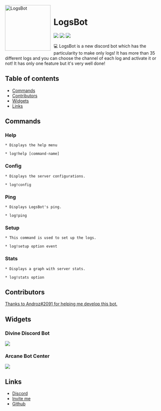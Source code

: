 <img width="150" height="150" align="left" style="float: left; margin: 0 10px 0 0;" alt="LogsBot" src="https://i.goopics.net/RQQww.png">

# LogsBot

[![](https://img.shields.io/badge/discord.js-v12.0.1-blue.svg?logo=npm)](https://github.com/discordjs)
![](https://img.shields.io/badge/-By%20ShadowV%239339-blue)
[![](https://img.shields.io/discord/683293931793940480.svg?logo=discord&colorB=7289DA)](https://discord.gg/GMUQdS4)

💻 LogsBot is a new discord bot which has the particularity to make only logs! It has more than 35 different logs and you can choose the channel of each log and activate it or not!
It has only one feature but it's very well done!

## Table of contents

* [Commands](https://github.com/Shadowv7/LogsBot#commands)
* [Contributors](https://github.com/Shadowv7/LogsBot#contributors)
* [Widgets](https://github.com/Shadowv7/LogsBot#widgets)
* [Links](https://github.com/Shadowv7/LogsBot#links)

## Commands

### Help
```
* Displays the help menu

* log!help [command-name]
```
### Config
```
* Displays the server configurations.

* log!config
```
### Ping
```
* Displays LogsBot's ping.

* log!ping
```
### Setup
```
* This command is used to set up the logs.

* log!setup option event
```
### Stats
```
* Displays a graph with server stats.

* log!stats option
```

## Contributors

[Thanks to Androz#2091 for helping me develop this bot.](https://github.com/Androz2091)

## Widgets

### Divine Discord Bot
[![](https://divinediscordbots.com/api/widget/674568147029983242.svg)](https://divinediscordbots.com/bot/674568147029983242)

### Arcane Bot Center
[![](https://arcane-botcenter.xyz.com/api/widget/674568147029983242.svg)](https://arcane-botcenter.xyz/bot/674568147029983242)

## Links

*   [Discord](https://discord.gg/GMUQdS4)
*   [Invite me](https://discordapp.com/oauth2/authorize?client_id=674568147029983242&permissions=8&scope=bot)
*   [Github](https://github.com/Shadowv7)
